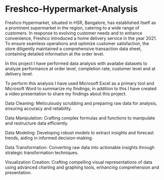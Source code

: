 # Freshco-Hypermarket-Analysis
Freshco Hypermarket, situated in HSR, Bangalore, has established itself as a prominent supermarket in the region, catering to a wide range of customers. In response to evolving customer needs and to enhance convenience, Freshco introduced a home delivery service in the year 2021. To ensure seamless operations and optimize customer satisfaction, the store diligently maintained a comprehensive transaction data sheet, containing detailed information at the order level.

In this project I have performed data analysis with availabe datasets to analyze performance at order level, completion rate, customer level and at delivery level. 

To perform this analysis I have used Microsoft Excel as a primary tool and Microsoft Word to summarize my findings; in addition to this I have created a video presentation to share my findings about this project. 

Data Cleaning: Meticulously scrubbing and preparing raw data for analysis, ensuring accuracy and reliability.

Data Manipulation: Crafting complex formulas and functions to manipulate and restructure data efficiently.

Data Modeling: Developing robust models to extract insights and forecast trends, aiding in informed decision-making.

Data Transformation: Converting raw data into actionable insights through strategic transformation techniques.

Visualization Creation: Crafting compelling visual representations of data using advanced charting and graphing tools, enhancing comprehension and presentation.
